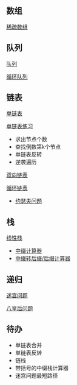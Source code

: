 ## 数组

[稀疏数组](https://github.com/MaJesTySA/JavaDataStructure/blob/master/src/linear/array/SparseArray.java)

## 队列

[队列](https://github.com/MaJesTySA/JavaDataStructure/blob/master/src/linear/queue/ArrayQueueDemo.java)

[循环队列](<https://github.com/MaJesTySA/JavaDataStructure/blob/master/src/linear/queue/CircleArrayQueueDemo.java>)

## 链表

[单链表](<https://github.com/MaJesTySA/JavaDataStructure/blob/master/src/linear/linkedlist/SingleLinkedListDemo.java>)

[单链表练习](<https://github.com/MaJesTySA/JavaDataStructure/blob/master/src/linear/linkedlist/SingleLinkedListExcercise.java>)

- 求出节点个数
- 查找倒数第k个节点
- 单链表反转
- 逆袭遍历

[双向链表](<https://github.com/MaJesTySA/JavaDataStructure/blob/master/src/linear/linkedlist/DoubleLinkedListDemo.java>)

[循环链表](https://github.com/MaJesTySA/JavaDataStructure/blob/master/src/linear/linkedlist/CircleLinkedListDemo.java)

- [约瑟夫问题](https://github.com/MaJesTySA/JavaDataStructure/blob/master/src/linear/linkedlist/Josepfu.java)

## 栈

[线性栈](https://github.com/MaJesTySA/JavaDataStructure/blob/master/src/linear/stack/ArrayStackDemo.java)

- [中缀计算器](https://github.com/MaJesTySA/JavaDataStructure/blob/master/src/linear/stack/CalculatorStack.java)
- [中缀转后缀/后缀计算器](https://github.com/MaJesTySA/JavaDataStructure/blob/master/src/linear/stack/PolandNotation.java)

## 递归

[迷宫问题](https://github.com/MaJesTySA/JavaDataStructure/blob/master/src/recursion/migong/MiGong.java)

[八皇后问题](https://github.com/MaJesTySA/JavaDataStructure/blob/master/src/recursion/eightqueen/EightQueen.java)

## 待办

- 单链表合并
- 单链表反转
- 链栈
- 带括号的中缀栈计算器
- 迷宫问题最短路径
